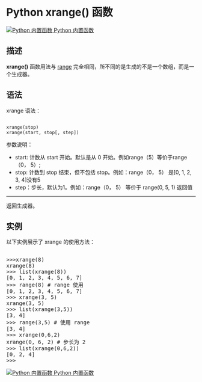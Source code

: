 Python xrange() 函数
==================

 [![Python 内置函数](../images/up.gif)
 Python 内置函数](python-built-in-functions.html)


  描述
--

 **xrange()** 函数用法与 [range](python-func-range.html)
 完全相同，所不同的是生成的不是一个数组，而是一个生成器。

 语法
--

 xrange 语法：

 
```

xrange(stop)
xrange(start, stop[, step])

```

  参数说明：

 * start: 计数从 start 开始。默认是从 0 开始。例如range（5）等价于range（0， 5）;
 * stop: 计数到 stop 结束，但不包括 stop。例如：range（0， 5） 是[0, 1, 2, 3, 4]没有5
 * step：步长，默认为1。例如：range（0， 5） 等价于 range(0, 5, 1)
 返回值
---

 返回生成器。

 实例
--

 以下实例展示了 xrange 的使用方法：

  <pre>

>>>xrange(8)
xrange(8)
>>> list(xrange(8))
[0, 1, 2, 3, 4, 5, 6, 7]
>>> range(8) # range 使用
[0, 1, 2, 3, 4, 5, 6, 7]
>>> xrange(3, 5)
xrange(3, 5)
>>> list(xrange(3,5))
[3, 4]
>>> range(3,5) # 使用 range
[3, 4]
>>> xrange(0,6,2)
xrange(0, 6, 2) # 步长为 2
>>> list(xrange(0,6,2))
[0, 2, 4]
>>>
</pre>

 [![Python 内置函数](../images/up.gif)
 Python 内置函数](python-built-in-functions.html)


